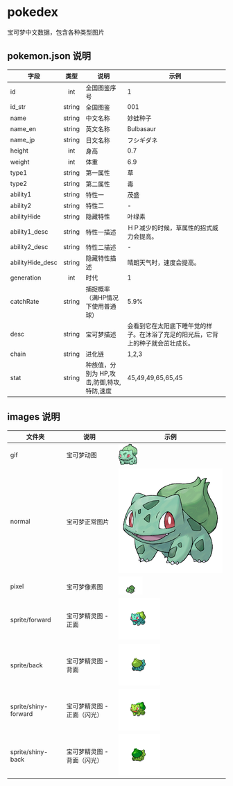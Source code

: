 # pokedex
宝可梦中文数据，包含各种类型图片

## pokemon.json 说明

| 字段 | 类型 | 说明 | 示例 |
| - | :-: | - | - |
| id | int | 全国图鉴序号 | 1 |
| id_str | string | 全国图鉴 | 001 |
| name | string | 中文名称 | 妙蛙种子 |
| name_en | string | 英文名称 | Bulbasaur |
| name_jp | string | 日文名称 | フシギダネ |
| height | int | 身高 | 0.7 |
| weight | int | 体重 | 6.9 |
| type1 | string | 第一属性 | 草 |
| type2 | string | 第二属性 | 毒 |
| ability1 | string | 特性一 | 茂盛 |
| ability2 | string | 特性二 | - |
| abilityHide | string | 隐藏特性 | 叶绿素 |
| ability1_desc | string | 特性一描述 | ＨＰ减少的时候，草属性的招式威力会提高。 |
| ability2_desc | string | 特性二描述 | - |
| abilityHide_desc | string | 隐藏特性描述 | 晴朗天气时，速度会提高。 |
| generation | int | 时代 | 1 |
| catchRate | string | 捕捉概率（满HP情况下使用普通球） | 5.9% |
| desc | string | 宝可梦描述 | 会看到它在太阳底下睡午觉的样子。在沐浴了充足的阳光后，它背上的种子就会茁壮成长。 |
| chain | string | 进化链 | 1,2,3 |
| stat | string | 种族值，分别为 HP,攻击,防御,特攻,特防,速度 | 45,49,49,65,65,45 |

## images 说明

| 文件夹 | 说明 | 示例 |
| - | - | - |
| gif | 宝可梦动图 | ![img](https://raw.githubusercontent.com/NightCatSama/pokedex/main/images/gif/1.gif) |
| normal | 宝可梦正常图片 | ![img](https://raw.githubusercontent.com/NightCatSama/pokedex/main/images/normal/1.png) |
| pixel | 宝可梦像素图 | ![img](https://raw.githubusercontent.com/NightCatSama/pokedex/main/images/pixel/1.png) |
| sprite/forward | 宝可梦精灵图 - 正面 | ![img](https://raw.githubusercontent.com/NightCatSama/pokedex/main/images/sprite/forward/1.png) |
| sprite/back | 宝可梦精灵图 - 背面 | ![img](https://raw.githubusercontent.com/NightCatSama/pokedex/main/images/sprite/back/1.png) |
| sprite/shiny-forward | 宝可梦精灵图 - 正面（闪光） | ![img](https://raw.githubusercontent.com/NightCatSama/pokedex/main/images/sprite/shiny-forward/1.png) |
| sprite/shiny-back | 宝可梦精灵图 - 背面（闪光） | ![img](https://raw.githubusercontent.com/NightCatSama/pokedex/main/images/sprite/shiny-back/1.png) |

